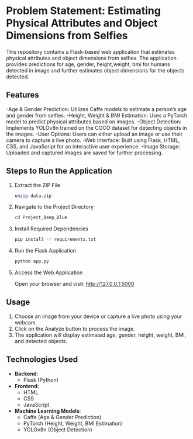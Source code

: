 # Problem Statement: Estimating Physical Attributes and Object Dimensions from Selfies
This repository contains a Flask-based web application that estimates physical attributes and object dimensions from selfies. The application provides predictions for age, gender, height,weight, bmi for humans detected in image and further estimates object dimensions for the objects detected.
## Features
-Age & Gender Prediction: Utilizes Caffe models to estimate a person’s age and gender from selfies.
-Height, Weight & BMI Estimation: Uses a PyTorch model to predict physical attributes based on images.
-Object Detection: Implements YOLOv8n trained on the COCO dataset for detecting objects in the images.
-User Options: Users can either upload an image or use their camera to capture a live photo.
-Web Interface: Built using Flask, HTML, CSS, and JavaScript for an interactive user experience.
-Image Storage: Uploaded and captured images are saved for further processing.
## Steps to Run the Application

1. Extract the ZIP File
   ```bash
   unzip data.zip
   ```
2. Navigate to the Project Directory
   ```bash 
   cd Project_Deep_Blue
   ```
3. Install Required Dependencies
   ```bash
   pip install -r requirements.txt
   ```
4. Run the Flask Application
   ```bash
   python app.py
   ```
5. Access the Web Application

   Open your browser and visit:
http://127.0.0.1:5000
## Usage
1. Choose an image from your device or capture a live photo using your webcam.
2. Click on the Analyze button to process the image.
3. The application will display estimated age, gender, height, weight, BMI, and detected objects.
## Technologies Used

- **Backend**:
  - Flask (Python)
- **Frontend**:
  - HTML  
  - CSS  
  - JavaScript  
- **Machine Learning Models**:
  - Caffe (Age & Gender Prediction)  
  - PyTorch (Height, Weight, BMI Estimation)  
  - YOLOv8n (Object Detection)  

